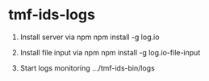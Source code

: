 # tmf-ids-logs

1. Install server via npm
npm install -g log.io

2. Install file input via npm
npm install -g log.io-file-input

3. Start logs monitoring
.../tmf-ids-bin/logs
